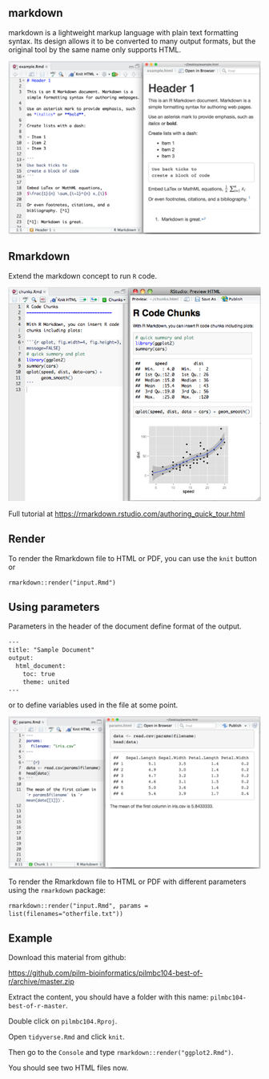 ## markdown

markdown is a lightweight markup language with plain text formatting syntax. Its design allows it to be converted to many output formats, but the original tool by the same name only supports HTML.

![](img/markdown.png)

## Rmarkdown

Extend the markdown concept to run `R` code.

![](img/rmarkdown.png)


Full tutorial at https://rmarkdown.rstudio.com/authoring_quick_tour.html

## Render

To render the Rmarkdown file to HTML or PDF, you can use the `knit` button or 

```
rmarkdown::render("input.Rmd")
```

## Using parameters

Parameters in the header of the document define format of the output.

```
---
title: "Sample Document"
output:
  html_document:
    toc: true
    theme: united
---
```

or to define variables used in the file at some point. 

![](img/params.png)


To render the Rmarkdown file to HTML or PDF with different parameters using the `rmarkdown` package:

```
rmarkdown::render("input.Rmd", params = list(filenames="otherfile.txt"))
```

## Example

Download this material from github:

https://github.com/pilm-bioinformatics/pilmbc104-best-of-r/archive/master.zip

Extract the content, you should have a folder with this name: `pilmbc104-best-of-r-master`.

Double click on `pilmbc104.Rproj`.

Open `tidyverse.Rmd` and click `knit`.

Then go to the `Console` and type `rmarkdown::render("ggplot2.Rmd")`.

You should see two HTML files now.

